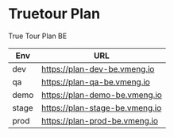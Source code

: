 # Truetour Plan

True Tour Plan BE

| Env | URL |
| ------ | ------ |
| dev | https://plan-dev-be.vmeng.io |
| qa | https://plan-qa-be.vmeng.io |
| demo | https://plan-demo-be.vmeng.io |
| stage | https://plan-stage-be.vmeng.io |
| prod | https://plan-prod-be.vmeng.io |
